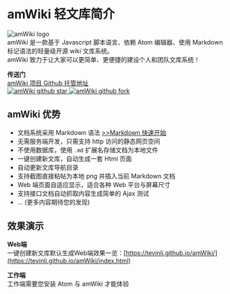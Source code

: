 # amWiki 轻文库简介

![amWiki logo](/images/logo.png)  
amWiki 是一款基于 Javascript 脚本语言、依赖 Atom 编辑器、使用 Markdown 标记语法的轻量级开源 wiki 文库系统。  
amWiki 致力于让大家可以更简单、更便捷的建设个人和团队文库系统！  

**传送门**  
[amWiki 项目 Github 托管地址](https://github.com/TevinLi/amWiki "amWiki项目Github托管地址")  
[![amWiki github star](https://amwiki.xf09.net/githubicons/Tevinli/amWiki/star) ![amWiki github fork](https://amwiki.xf09.net/githubicons/Tevinli/amWiki/fork)](https://github.com/TevinLi/amWiki)

## amWiki 优势
- 文档系统采用 Markdown 语法 [>>Markdown 快速开始](?file=001-学习amWiki/11-Markdown快速开始)
- 无需服务端开发，只需支持 http 访问的静态网页空间
- 不使用数据库，使用 `.md` 扩展名存储文档为本地文件
- 一键创建新文库，自动生成一套 Html 页面
- 自动更新文库导航目录
- 支持截图直接粘帖为本地 png 并插入当前 Markdown 文档
- Web 端页面自适应显示，适合各种 Web 平台与屏幕尺寸
- 支持接口文档自动抓取内容生成简单的 Ajax 测试
- ... (更多内容期待您的发现)

## 效果演示
**Web端**  
一键创建新文库默认生成Web端效果一览：[https://tevinli.github.io/amWiki/](https://tevinli.github.io/amWiki/index.html)  

**工作端**  
工作端需要您安装 Atom 与 amWiki 才能体验
